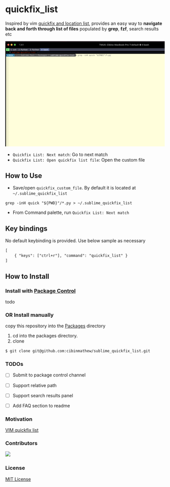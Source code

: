 # quickfix_list

Inspired by vim [quickfix and location list](https://freshman.tech/vim-quickfix-and-location-list/), 
provides an easy way to **navigate back and forth through list of files** populated by **grep**, **fzf**, search results etc

![Alt Text](images/demo.gif)

- `Quickfix List: Next match`: Go to next match
- `Quickfix List: Open quickfix list file`: Open the custom file

## How to Use
- Save/open `quickfix_custom_file`. By default it is located at `~/.sublime_quickfix_list`
```
grep -inH quick "${PWD}"/*.py > ~/.sublime_quickfix_list
 ```
- From Command palette, run `Quickfix List: Next match`
## Key bindings
No default keybinding is provided. Use below sample as necessary
```
[
    { "keys": ["ctrl+r"], "command": "quickfix_list" }
]
```
## How to Install

### Install with [Package Control](https://packagecontrol.io/installation)
todo
### OR Install manually
copy this repository into the [Packages](https://docs.sublimetext.io/guide/extensibility/packages.html#package-locations-and-abbreviations) directory
1. cd into the packages directory. 
2. clone
  ```sh
  $ git clone git@github.com:cibinmathew/sublime_quickfix_list.git
  ```

### TODOs
- [ ] Submit to package control channel
- [ ] Support relative path
- [ ] Support search results panel
- [ ] Add FAQ section to readme


### Motivation

[VIM quickfix list](https://freshman.tech/vim-quickfix-and-location-list/)
### Contributors

<a href="https://github.com/cibinmathew/sublime-alter-text/graphs/contributors">
  <img src="https://contributors-img.web.app/image?repo=cibinmathew/sublime-alter-text" />
</a>

### License

[MIT License](LICENSE)
